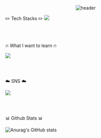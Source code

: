  <div align="center">


![header](https://capsule-render.vercel.app/api?text=⭐PYO%20MIN⭐&fontSize=50&type=transparent&color=autok&height=300&section=header&&fontAlignY=45&desc=&animation=twinkling)

</div>
✏️ Tech Stacks ✏️

<img src="https://img.shields.io/badge/Java-007396?style=for-the-badge&logo=JAVA&logoColor=black">


 <br/><br/>


🔥 What I want to learn 🔥

<img src="https://img.shields.io/badge/spring-6DB33F?style=for-the-badge&logo=spring&logoColor=black">


 <br/><br/>

 
 ☁️ SNS ☁️
 
 <a href="https://www.instagram.com/myopingu_/" target="_blank"><img src="https://img.shields.io/badge/instagram-E4405F?style=flat-square&logo=instagram&logoColor=white"/></a>

 <br/><br/>

📊 Github Stats 📊

![Anurag's GitHub stats](https://github-readme-stats.vercel.app/api?username=pyominmin&show_icons=true&theme=graywhite)



